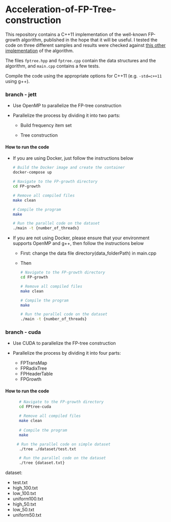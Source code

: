 # Acceleration-of-FP-Tree-construction

This repository contains a C++11 implementation of the well-known FP-growth algorithm, published in the hope that it will be useful. I tested the code on three different samples and results were checked against [this other implementation](http://www.borgelt.net/fpgrowth.html) of the algorithm.

The files `fptree.hpp` and `fptree.cpp` contain the data structures and the algorithm, and `main.cpp` contains a few tests.

Compile the code using the appropriate options for C++11 (e.g. `-std=c++11` using g++).


### branch - jett 

* Use OpenMP to parallelize the FP-tree construction

* Parallelize the process by dividing it into two parts:        
    * Build frequency item set
    
    * Tree construction

#### How to run the code

* If you are using Docker, just follow the instructions below

    ```bash
    # Build the Docker image and create the container
    docker-compose up 

    # Navigate to the FP-growth directory
    cd FP-growth

    # Remove all compiled files
    make clean

    # Compile the program
    make

    # Run the parallel code on the dataset
    ./main -t {number_of_threads}
    ```

* If you are not using Docker, please ensure that your environment supports OpenMP and g++, then follow the instructions below

   * First: change the data file directory(data_folderPath) in main.cpp 

   * Then
       ```bash
       # Navigate to the FP-growth directory
       cd FP-growth
   
       # Remove all compiled files
       make clean
   
       # Compile the program
       make
   
       # Run the parallel code on the dataset
       ./main -t {number_of_threads}
       ```

### branch - cuda

* Use CUDA to parallelize the FP-tree construction

* Parallelize the process by dividing it into four parts:        
    * FPTransMap
    * FPRadixTree
    * FPHeaderTable
    * FPGrowth

#### How to run the code

 ```bash
       # Navigate to the FP-growth directory
       cd FPtree-cuda
   
       # Remove all compiled files
       make clean
   
       # Compile the program
       make

      # Run the parallel code on simple dataset
       ./tree ./dataset/test.txt

       # Run the parallel code on the dataset
       ./tree {dataset.txt}       
 ```
dataset:
   * test.txt
   * high_100.txt
   * low_100.txt
   * uniform100.txt
   * high_50.txt
   * low_50.txt
   * uniform50.txt

